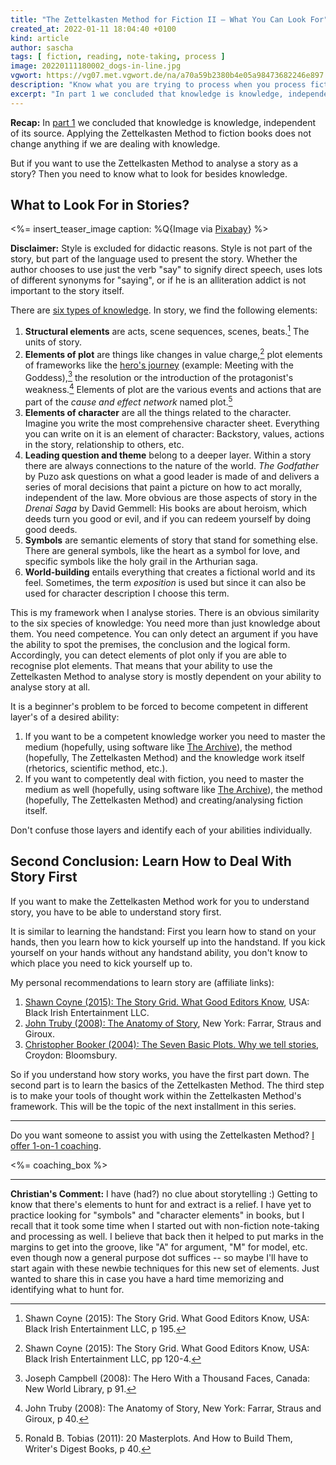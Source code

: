 ```yaml
---
title: "The Zettelkasten Method for Fiction II – What You Can Look For"
created_at: 2022-01-11 18:04:40 +0100
kind: article
author: sascha
tags: [ fiction, reading, note-taking, process ]
image: 20220111180002_dogs-in-line.jpg
vgwort: https://vg07.met.vgwort.de/na/a70a59b2380b4e05a98473682246e897
description: "Know what you are trying to process when you process fiction, and be skilled in handling these pieces."
excerpt: "In part 1 we concluded that knowledge is knowledge, independent of its source. Applying the Zettelkasten Method to fiction books does not change anything if we are dealing with knowledge .But if you want to use the Zettelkasten Method to analyse a story as a story? Then you need to know what to look for besides knowledge."
---
```


**Recap:** In [part 1](https://zettelkasten.de/posts/zettelkasten-fiction-writing-part-1-knowledge/) we concluded that knowledge is knowledge, independent of its source. Applying the Zettelkasten Method to fiction books does not change anything if we are dealing with knowledge.


But if you want to use the Zettelkasten Method to analyse a story as a story? Then you need to know what to look for besides knowledge.

## What to Look For in Stories?

<%= insert_teaser_image caption: %Q{Image via <a href="https://pixabay.com/photos/dogs-pomeranian-maltese-lined-up-1668020/">Pixabay</a>} %>

**Disclaimer:** Style is excluded for didactic reasons. Style is not part of the story, but part of the language used to present the story. Whether the author chooses to use just the verb "say" to signify direct speech, uses lots of different synonyms for "saying", or if he is an alliteration addict is not important to the story itself.

There are [six types of knowledge](https://zettelkasten.de/posts/reading-is-searching/). In story, we find the following elements:

1. **Structural elements** are acts, scene sequences, scenes, beats.[^coyne195] The units of story.
2. **Elements of plot** are things like changes in value charge,[^coyne120] plot elements of frameworks like the [hero's journey](https://en.wikipedia.org/wiki/Hero%27s_journey) (example: Meeting with the Goddess),[^campbell91] the resolution or the introduction of the protagonist's weakness.[^truby40] Elements of plot are the various events and actions that are part of the *cause and effect network* named plot.[^tobias40]
3. **Elements of character** are all the things related to the character. Imagine you write the most comprehensive character sheet. Everything you can write on it is an element of character: Backstory, values, actions in the story, relationship to others, etc.
4. **Leading question and theme** belong to a deeper layer. Within a story there are always connections to the nature of the world. *The Godfather* by Puzo ask questions on what a good leader is made of and delivers a series of moral decisions that paint a picture on how to act morally, independent of the law. More obvious are those aspects of story in the *Drenai Saga* by David Gemmell: His books are about heroism, which deeds turn you good or evil, and if you can redeem yourself by doing good deeds.
5. **Symbols** are semantic elements of story that stand for something else. There are general symbols, like the heart as a symbol for love, and specific symbols like the holy grail in the Arthurian saga.
6. **World-building** entails everything that creates a fictional world and its feel. Sometimes, the term *exposition* is used but since it can also be used for character description I choose this term.


[^coyne195]: Shawn Coyne (2015): The Story Grid. What Good Editors Know, USA: Black Irish Entertainment LLC, p 195.
[^coyne120]: Shawn Coyne (2015): The Story Grid. What Good Editors Know, USA: Black Irish Entertainment LLC, pp 120-4.

[^truby40]: John Truby (2008): The Anatomy of Story, New York: Farrar, Straus and Giroux, p 40.

[^campbell91]: Joseph Campbell (2008): The Hero With a Thousand Faces, Canada: New World Library, p 91.

[^tobias40]: Ronald B. Tobias (2011):  20 Masterplots. And How to Build Them, Writer's Digest Books, p 40.

This is my framework when I analyse stories. There is an obvious similarity to the six species of knowledge: You need more than just knowledge about them. You need competence. You can only detect an argument if you have the ability to spot the premises, the conclusion and the logical form. Accordingly, you can detect elements of plot only if you are able to recognise plot elements. That means that your ability to use the Zettelkasten Method to analyse story is mostly dependent on your ability to analyse story at all.

It is a beginner's problem to be forced to become competent in different layer's of a desired ability:

1. If you want to be a competent knowledge worker you need to master the medium (hopefully, using software like [The Archive][thearchive]), the method (hopefully, The Zettelkasten Method) and the knowledge work itself (rhetorics, scientific method, etc.).
2. If you want to competently deal with fiction, you need to master the medium as well (hopefully, using software like [The Archive][thearchive]), the method (hopefully, The Zettelkasten Method) and creating/analysing fiction itself.

Don't confuse those layers and identify each of your abilities individually.

[thearchive]: https://zettelkasten.de/the-archive/


## Second Conclusion: Learn How to Deal With Story First

If you want to make the Zettelkasten Method work for you to understand story, you have to be able to understand story first.

It is similar to learning the handstand: First you learn how to stand on your hands, then you learn how to kick yourself up into the handstand. If you kick yourself on your hands without any handstand ability, you don't know to which place you need to kick yourself up to.

My personal recommendations to learn story are (affiliate links):

1. [Shawn Coyne (2015): The Story Grid. What Good Editors Know](https://amzn.to/3HU7kXh), USA: Black Irish Entertainment LLC.
2. [John Truby (2008): The Anatomy of Story](https://amzn.to/3GuDGHG), New York: Farrar, Straus and Giroux.
3. [Christopher Booker (2004): The Seven Basic Plots. Why we tell stories](https://amzn.to/3nhnwtH), Croydon: Bloomsbury.

So if you understand how story works, you have the first part down. The second part is to learn the basics of the Zettelkasten Method. The third step is to make your tools of thought work within the Zettelkasten Method's framework. This will be the topic of the next installment in this series.

----


Do you want someone to assist you with using the Zettelkasten Method? [I offer 1-on-1 coaching](https://zettelkasten.de/coaching/).

<%= coaching_box %>


----

**Christian's Comment:** I have (had?) no clue about storytelling :) Getting to know that there's elements to hunt for and extract is a relief. I have yet to practice looking for "symbols" and "character elements" in books, but I recall that it took some time when I started out with non-fiction note-taking and processing as well. I believe that back then it helped to put marks in the margins to get into the groove, like "A" for argument, "M" for model, etc. even though now a general purpose dot suffices -- so maybe I'll have to start again with these newbie techniques for this new set of elements. Just wanted to share this in case you have a hard time memorizing and identifying what to hunt for.
